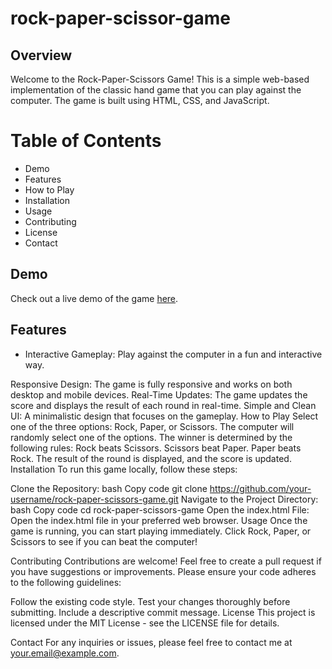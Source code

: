 # rock-paper-scissor-game
##  Overview
Welcome to the Rock-Paper-Scissors Game! This is a simple web-based implementation of the classic hand game that you can play against the computer. The game is built using HTML, CSS, and JavaScript.

#  Table of Contents
- Demo
- Features
- How to Play
- Installation
- Usage
- Contributing
- License
- Contact

##  Demo

Check out a live demo of the game [here](https://github.com/gitChandan123/rock-paper-scissor-game/edit/main/README.md).

## Features
- Interactive Gameplay: Play against the computer in a fun and interactive way.

Responsive Design: The game is fully responsive and works on both desktop and mobile devices.
Real-Time Updates: The game updates the score and displays the result of each round in real-time.
Simple and Clean UI: A minimalistic design that focuses on the gameplay.
How to Play
Select one of the three options: Rock, Paper, or Scissors.
The computer will randomly select one of the options.
The winner is determined by the following rules:
Rock beats Scissors.
Scissors beat Paper.
Paper beats Rock.
The result of the round is displayed, and the score is updated.
Installation
To run this game locally, follow these steps:

Clone the Repository:
bash
Copy code
git clone https://github.com/your-username/rock-paper-scissors-game.git
Navigate to the Project Directory:
bash
Copy code
cd rock-paper-scissors-game
Open the index.html File: Open the index.html file in your preferred web browser.
Usage
Once the game is running, you can start playing immediately. Click Rock, Paper, or Scissors to see if you can beat the computer!

Contributing
Contributions are welcome! Feel free to create a pull request if you have suggestions or improvements. Please ensure your code adheres to the following guidelines:

Follow the existing code style.
Test your changes thoroughly before submitting.
Include a descriptive commit message.
License
This project is licensed under the MIT License - see the LICENSE file for details.

Contact
For any inquiries or issues, please feel free to contact me at your.email@example.com.

